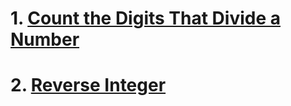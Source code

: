 # 1. [Count the Digits That Divide a Number](./LeetCode_2520/ReadMe.md)
# 2. [Reverse Integer](./LeetCode_7/README.md)
